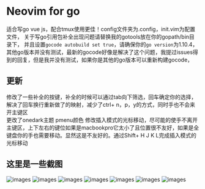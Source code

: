 # Neovim for go

适合写go vue js，配合tmux使用更佳！config文件夹为.config，init.vim为配置文件，
关于写go引用包补全出现问题请替换我的gotools放在你的gopath/bin目录下，
并且设置`gocode autobuild set true`，请确保你的`go version`为1.10.4，  
其他go版本并没有测试，最新的gocode好像是解决了这个问题，我提过issues得到的回复，但是我并没有测试，如果你是其他的go版本可以重新构建gocode，

## 更新
修改了一些补全的按键，补全的时候可以通过tab向下筛选，回车<CR>确定你的选择，解决了回车换行重新做了<CR>的映射，减少了ctrl+ n，p，y的方式，同时手也不会来开主键区  
更改了onedark主题 pmenu颜色
修改插入模式的光标移动，尽可能的使手不离开主键区，上下左右的键位如果是macbookpro它太小了且位置很不友好，如果是全键盘你的手也需要移动。显然这是不友好的。通过Shift+ H J K L完成插入模式的光标移动

## 这里是一些截图

![images](https://github.com/Marlboro-go/Neovim-for-go/blob/master/screenshot/01.png)
![images](https://github.com/Marlboro-go/Neovim-for-go/blob/master/screenshot/02.png)
![images](https://github.com/Marlboro-go/Neovim-for-go/blob/master/screenshot/03.png)
![images](https://github.com/Marlboro-go/Neovim-for-go/blob/master/screenshot/04.png)
![images](https://github.com/Marlboro-go/Neovim-for-go/blob/master/screenshot/07.png)
![images](https://github.com/Marlboro-go/Neovim-for-go/blob/master/screenshot/08.png)
![images](https://github.com/Marlboro-go/Neovim-for-go/blob/master/screenshot/13.png)
